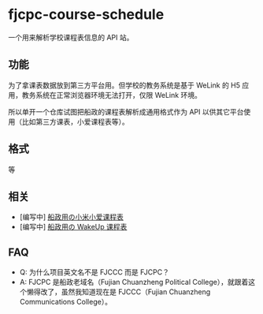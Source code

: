 # fjcpc-course-schedule
一个用来解析学校课程表信息的 API 站。

## 功能
为了拿课表数据放到第三方平台用。但学校的教务系统是基于 WeLink 的 H5 应用，教务系统在正常浏览器环境无法打开，仅限 WeLink 环境。

所以单开一个仓库试图把船政的课程表解析成通用格式作为 API 以供其它平台使用（比如第三方课表，小爱课程表等）。

## 格式
等

## 相关
* [编写中] [船政用の小米小爱课程表](https://github.com/AurLemon/fjcpc-xiaomi-schedule)
* [编写中] [船政用の WakeUp 课程表](https://github.com/AurLemon/CourseAdapter)

## FAQ
* Q: 为什么项目英文名不是 FJCCC 而是 FJCPC？
* A: FJCPC 是船政老域名（Fujian Chuanzheng Political College），就跟着这个懒得改了，虽然我知道现在是 FJCCC（Fujian Chuanzheng Communications College）。
